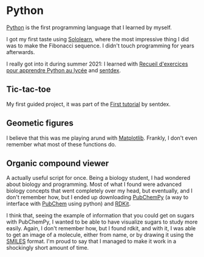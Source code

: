 # Python

[Python](https://www.python.org/) is the first programming language that I learned by myself.

I got my first taste using [Sololearn](https://www.sololearn.com/), where the most impressive thing I did was to make the Fibonacci sequence. I didn't touch programming for years afterwards.

I really got into it during summer 2021: I learned with [Recueil d'exercices pour apprendre Python au lycée](https://www.codingame.com/playgrounds/17176/recueil-dexercices-pour-apprendre-python-au-lycee) and [sentdex](https://pythonprogramming.net/).

## Tic-tac-toe

My first guided project, it was part of the [First tutorial](https://pythonprogramming.net/introduction-learn-python-3-tutorials/) by sentdex.


## Geometic figures

I believe that this was me playing arund with [Matplotlib](https://matplotlib.org/). Frankly, I don't even remember what most of these functions do.


## Organic compound viewer

A actually useful script for once. Being a biology student, I had wondered about biology and programming. Most of what I found were advanced biology concepts that went completely over my head, but eventually, and I don't remember how, but I ended up downloading [PubChemPy](https://pubchempy.readthedocs.io/en/latest/) (a way to interface with [PubChem](https://pubchem.ncbi.nlm.nih.gov/) using python) and [RDKit](https://www.rdkit.org/).

I think that, seeing the example of information that you could get on sugars with PubChemPy, I wanted to be able to have visualize sugars to study more easily. Again, I don't remember how, but I found rdkit, and with it, I was able to get an image of a molecule, either from name, or by drawing it using the [SMILES](https://en.wikipedia.org/wiki/Simplified_molecular-input_line-entry_system) format. I'm proud to say that I managed to make it work in a shockingly short amount of time.
